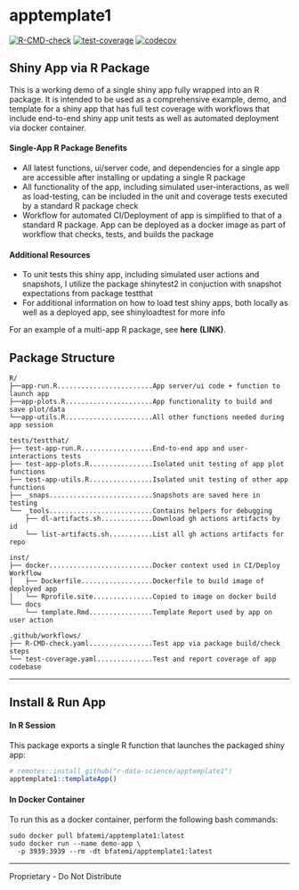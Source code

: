 # apptemplate1

<!-- badges: start -->

[![R-CMD-check](https://github.com/r-data-science/apptemplate1/actions/workflows/R-CMD-check.yaml/badge.svg?branch=main)](https://github.com/r-data-science/apptemplate1/actions/workflows/R-CMD-check.yaml)
[![test-coverage](https://github.com/r-data-science/apptemplate1/actions/workflows/test-coverage.yaml/badge.svg?branch=main)](https://github.com/r-data-science/apptemplate1/actions/workflows/test-coverage.yaml)
[![codecov](https://codecov.io/gh/r-data-science/apptemplate1/graph/badge.svg?token=KPUgJxBDR8)](https://codecov.io/gh/r-data-science/apptemplate1)

<!-- badges: end -->

## Shiny App via R Package

This is a working demo of a single shiny app fully wrapped into an R
package. It is intended to be used as a comprehensive example, demo, and
template for a shiny app that has full test coverage with workflows that
include end-to-end shiny app unit tests as well as automated deployment
via docker container.

#### Single-App R Package Benefits

-   All latest functions, ui/server code, and dependencies for a single
    app are accessible after installing or updating a single R package
-   All functionality of the app, including simulated user-interactions,
    as well as load-testing, can be included in the unit and coverage
    tests executed by a standard R package check
-   Workflow for automated CI/Deployment of app is simplified to that of
    a standard R package. App can be deployed as a docker image as part
    of workflow that checks, tests, and builds the package

#### Additional Resources

-   To unit tests this shiny app, including simulated user actions and
    snapshots, I utilize the package shinytest2 in conjuction with
    snapshot expectations from package testthat
-   For additional information on how to load test shiny apps, both
    locally as well as a deployed app, see shinyloadtest for more info

For an example of a multi-app R package, see **here** **(LINK)**.

## Package Structure

```         
R/
├──app-run.R........................App server/ui code + function to launch app 
├──app-plots.R......................App functionality to build and save plot/data 
└──app-utils.R......................All other functions needed during app session

tests/testthat/
├── test-app-run.R..................End-to-end app and user-interactions tests 
├── test-app-plots.R................Isolated unit testing of app plot functions
├── test-app-utils.R................Isolated unit testing of other app functions
├── _snaps..........................Snapshots are saved here in testing
└── _tools..........................Contains helpers for debugging
    ├── dl-artifacts.sh.............Download gh actions artifacts by id
    └── list-artifacts.sh...........List all gh actions artifacts for repo

inst/ 
├── docker..........................Docker context used in CI/Deploy Workflow
│   ├── Dockerfile..................Dockerfile to build image of deployed app 
│   └── Rprofile.site...............Copied to image on docker build
└── docs
    └── template.Rmd................Template Report used by app on user action

.github/workflows/
├── R-CMD-check.yaml................Test app via package build/check steps
└── test-coverage.yaml..............Test and report coverage of app codebase
```

------------------------------------------------------------------------

## Install & Run App

#### In R Session

This package exports a single R function that launches the packaged
shiny app:

``` r
# remotes::install_github("r-data-science/apptemplate1")
apptemplate1::templateApp()
```

#### In Docker Container

To run this as a docker container, perform the following bash commands:

```{bash}
sudo docker pull bfatemi/apptemplate1:latest
sudo docker run --name demo-app \
  -p 3939:3939 --rm -dt bfatemi/apptemplate1:latest
```

------------------------------------------------------------------------

Proprietary - Do Not Distribute
